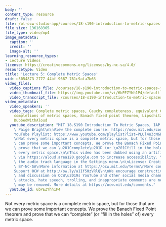 ```yaml
---
body: ''
content_type: resource
draft: false
file: /ol-ocw-studio-app/courses/18-s190-introduction-to-metric-spaces-january-iap-2023/18s190-lecture-5_360p_16_9.mp4
file_size: 136168365
file_type: video/mp4
image_metadata:
  caption: ''
  credit: ''
  image-alt: ''
learning_resource_types:
- Lecture Videos
license: https://creativecommons.org/licenses/by-nc-sa/4.0/
resourcetype: Video
title: 'Lecture 5: Complete Metric Spaces'
uid: c5054873-2777-44bf-9687-761c9afa7b63
video_files:
  video_captions_file: /courses/18-s190-introduction-to-metric-spaces-january-iap-2023/11ZK5oMEPKCsTCX0tnR9bvC068y_Phfkb_transcript.webvtt
  video_thumbnail_file: https://img.youtube.com/vi/6bPEZYhh1P4/default.jpg
  video_transcript_file: /courses/18-s190-introduction-to-metric-spaces-january-iap-2023/11ZK5oMEPKCsTCX0tnR9bvC068y_Phfkb_transcript.pdf
video_metadata:
  video_speakers: ''
  video_tags: Complete metric spaces, Cauchy completeness, equivalent Cauchy sequences,
    completions of metric spaces, Banach fixed point theorem, Lipschitz functions,
    DubbedWithAloud
  youtube_description: "MIT 18.S190 Introduction To Metric Spaces, IAP 2023\nInstructor:\
    \ Paige Bright\n\nView the complete course: https://ocw.mit.edu/courses/18-s190-introduction-to-metric-spaces-january-iap-2023/\n\
    YouTube Playlist: https://www.youtube.com/playlist?list=PLUl4u3cNGP613ULTyHAqz04niYf722x7S\n\
    \nNot every metric space is a complete metric space, but for those that are we\
    \ can prove some important concepts. We prove the Banach Fixed Point theorem and\
    \ prove that we can \u201Ccomplete\u201D (or \u201Cfill in the holes\u201D of)\
    \ every metric space.\n\nThis video has been dubbed using an artificial voice\
    \ via https://aloud.area120.google.com to increase accessibility. You can change\
    \ the audio track language in the Settings menu.\n\nLicense: Creative Commons\
    \ BY-NC-SA\nMore information at https://ocw.mit.edu/terms\nMore courses at https://ocw.mit.edu\n\
    Support OCW at http://ow.ly/a1If50zVRlQ\n\nWe encourage constructive comments\
    \ and discussion on OCW\u2019s YouTube and other social media channels. Personal\
    \ attacks, hate speech, trolling, and inappropriate comments are not allowed and\
    \ may be removed. More details at https://ocw.mit.edu/comments."
  youtube_id: 6bPEZYhh1P4
---
```

Not every metric space is a complete metric space, but for those that are we can prove some important concepts. We prove the Banach Fixed Point theorem and prove that we can “complete” (or “fill in the holes” of) every metric space.